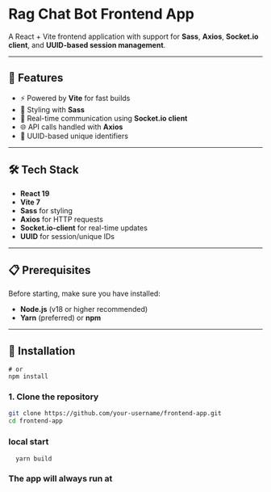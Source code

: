 # Rag Chat Bot  Frontend App

A React + Vite frontend application with support for **Sass**, **Axios**, **Socket.io client**, and **UUID-based session management**.  

---

## 🚀 Features
- ⚡ Powered by **Vite** for fast builds  
- 🎨 Styling with **Sass**  
- 🔌 Real-time communication using **Socket.io client**  
- 🌐 API calls handled with **Axios**  
- 🔑 UUID-based unique identifiers  

---

## 🛠️ Tech Stack
- **React 19**  
- **Vite 7**  
- **Sass** for styling  
- **Axios** for HTTP requests  
- **Socket.io-client** for real-time updates  
- **UUID** for session/unique IDs  

---

## 📋 Prerequisites
Before starting, make sure you have installed:
- **Node.js** (v18 or higher recommended)  
- **Yarn** (preferred) or **npm**  

---

## 🔧 Installation
``` yarn install
# or
npm install
```

### 1. Clone the repository
```bash
git clone https://github.com/your-username/frontend-app.git
cd frontend-app
```

### local start 
``` yarn dev
  yarn build
```
### The app will always run at
```http://localhost:3000
```





